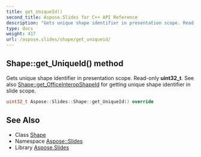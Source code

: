 ```yaml
---
title: get_UniqueId()
second_title: Aspose.Slides for C++ API Reference
description: "Gets unique shape identifier in presentation scope. Read-only uint32_t. See also Shape::get_OfficeInteropShapeId for getting unique shape identifier in slide scope."
type: docs
weight: 417
url: /aspose.slides/shape/get_uniqueid/
---
```

## Shape::get_UniqueId() method


Gets unique shape identifier in presentation scope. Read-only **uint32_t**. See also [Shape::get_OfficeInteropShapeId](../get_officeinteropshapeid/) for getting unique shape identifier in slide scope.

```cpp
uint32_t Aspose::Slides::Shape::get_UniqueId() override
```

## See Also

* Class [Shape](../)
* Namespace [Aspose::Slides](../../)
* Library [Aspose.Slides](../../../)